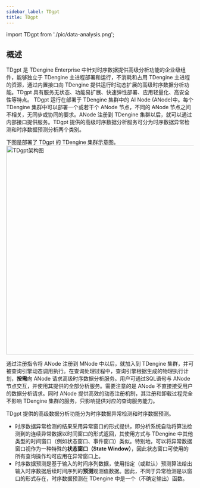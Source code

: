 ```yaml
---
sidebar_label: TDgpt
title: TDgpt
---
```


import TDgpt from './pic/data-analysis.png';

## 概述

TDgpt 是 TDengine Enterprise 中针对时序数据提供高级分析功能的企业级组件，能够独立于 TDengine 主进程部署和运行，不消耗和占用 TDengine 主进程的资源，通过内置接口向 TDengine 提供运行时动态扩展的高级时序数据分析功能。TDgpt 具有服务无状态、功能易扩展、快速弹性部署、应用轻量化、高安全性等特点。
TDgpt 运行在部署于 TDengine 集群中的 AI Node (ANode)中。每个 TDengine 集群中可以部署一个或若干个 ANode 节点，不同的 ANode 节点之间不相关，无同步或协同的要求。ANode 注册到 TDengine 集群以后，就可以通过内部接口提供服务。TDgpt 提供的高级时序数据分析服务可分为时序数据异常检测和时序数据预测分析两个类别。

下图是部署了 TDgpt 的 TDengine 集群示意图。
<img src={TDgpt} width="560" alt="TDgpt架构图" />

通过注册指令将 ANode 注册到 MNode 中以后，就加入到 TDengine 集群，并可被查询引擎动态调用执行。在查询处理过程中，查询引擎根据生成的物理执行计划，**按需**向 ANode 请求高级时序数据分析服务。用户可通过SQL语句与 ANode 节点交互，并使用其提供的全部分析服务。需要注意的是 ANode 不直接接受用户的数据分析请求。同时 ANode 提供高效的动态注册机制，其注册和卸载过程完全不影响 TDengine 集群的服务，只影响提供对应的查询服务能力。

TDgpt 提供的高级数据分析功能分为时序数据异常检测和时序数据预测。
- 时序数据异常检测的结果采用异常窗口的形式提供，即分析系统自动将算法检测到的连续异常数据以时间窗口的形式返回，其使用方式与 TDengine 中其他类型的时间窗口（例如状态窗口、事件窗口）类似。特别地，可以将异常数据窗口视作为一种特殊的**状态窗口（State Window）**，因此状态窗口可使用的所有查询操作均可应用在异常窗口上。
- 时序数据预测是基于输入的时间序列数据，使用指定（或默认）预测算法给出输入时序数据后续时间序列的**预测**观测值数据。因此，不同于异常检测是以窗口的形式存在，时序数据预测在 TDengine 中是一个（不确定输出）函数。



